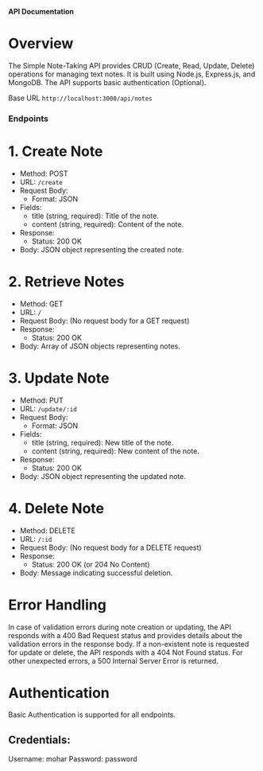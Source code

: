 


**API Documentation**

# **Overview**
The Simple Note-Taking API provides CRUD (Create, Read, Update, Delete) operations for managing text notes. It is built using Node.js, Express.js, and MongoDB. The API supports basic authentication (Optional).

Base URL
`http://localhost:3000/api/notes`


### Endpoints

# 1. Create Note
- Method: POST
- URL: `/create`
- Request Body:
  - Format: JSON
- Fields:
  - title (string, required): Title of the note.
  - content (string, required): Content of the note.
- Response:
  - Status: 200 OK
- Body: JSON object representing the created note.
# 2. Retrieve Notes
- Method: GET
- URL: `/`
- Request Body: (No request body for a GET request)
- Response:
  - Status: 200 OK
- Body: Array of JSON objects representing notes.
# 3. Update Note
- Method: PUT
- URL: `/update/:id`
- Request Body:
  - Format: JSON
- Fields:
  - title (string, required): New title of the note.
  - content (string, required): New content of the note.
- Response:
  - Status: 200 OK
- Body: JSON object representing the updated note.
# 4. Delete Note
- Method: DELETE
- URL: `/:id`
- Request Body: (No request body for a DELETE request)
- Response:
  - Status: 200 OK (or 204 No Content)
- Body: Message indicating successful deletion.
# Error Handling
In case of validation errors during note creation or updating, the API responds with a 400 Bad Request status and provides details about the validation errors in the response body.
If a non-existent note is requested for update or delete, the API responds with a 404 Not Found status.
For other unexpected errors, a 500 Internal Server Error is returned.
# Authentication 
Basic Authentication is supported for all endpoints.
## Credentials:
Username: mohar
Password: password



